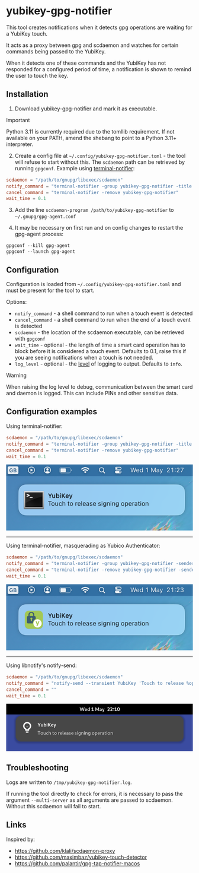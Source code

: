 # yubikey-gpg-notifier

This tool creates notifications when it detects gpg operations are waiting for a YubiKey touch.

It acts as a proxy between gpg and scdaemon and watches for certain commands being passed to the YubiKey.

When it detects one of these commands and the YubiKey has not responded for a configured period of time, a notification is shown to remind the user to touch the key.

## Installation

1. Download yubikey-gpg-notifier and mark it as executable.

> [!IMPORTANT]
> Python 3.11 is currently required due to the tomllib requirement. If not available on your PATH, amend the shebang to point to a Python 3.11+ interpreter.

2. Create a config file at `~/.config/yubikey-gpg-notifier.toml` - the tool will refuse to start without this.
The `scdaemon` path can be retrieved by running `gpgconf`.
Example using [terminal-notifier](https://github.com/julienXX/terminal-notifier):
```toml
scdaemon = "/path/to/gnupg/libexec/scdaemon"
notify_command = "terminal-notifier -group yubikey-gpg-notifier -title YubiKey -message 'Touch to release %operation operation'"
cancel_command = "terminal-notifier -remove yubikey-gpg-notifier"
wait_time = 0.1
```

3. Add the line `scdaemon-program /path/to/yubikey-gpg-notifier` to `~/.gnupg/gpg-agent.conf`

4. It may be necessary on first run and on config changes to restart the gpg-agent process:
```shell
gpgconf --kill gpg-agent
gpgconf --launch gpg-agent
```

## Configuration

Configuration is loaded from `~/.config/yubikey-gpg-notifier.toml` and must be present for the tool to start.

Options:
- `notify_command` - a shell command to run when a touch event is detected
- `cancel_command` - a shell command to run when the end of a touch event is detected
- `scdaemon` - the location of the scdaemon executable, can be retrieved with `gpgconf`
- `wait_time` - optional - the length of time a smart card operation has to block before it is considered a touch event. Defaults to 0.1, raise this if you are seeing notifications when a touch is not needed.
- `log_level` - optional - the [level](https://docs.python.org/3/library/logging.html#levels) of logging to output. Defaults to `info`.
> [!WARNING]
> When raising the log level to debug, communication between the smart card and daemon is logged. This can include PINs and other sensitive data.

## Configuration examples

Using terminal-notifier:
```toml
scdaemon = "/path/to/gnupg/libexec/scdaemon"
notify_command = "terminal-notifier -group yubikey-gpg-notifier -title YubiKey -message 'Touch to release %operation operation'"
cancel_command = "terminal-notifier -remove yubikey-gpg-notifier"
wait_time = 0.1
```
![Screenshot of a notification using terminal-notifier](screenshots/notification-terminal-notifier.png)

---

Using terminal-notifier, masquerading as Yubico Authenticator:
```toml
scdaemon = "/path/to/gnupg/libexec/scdaemon"
notify_command = "terminal-notifier -group yubikey-gpg-notifier -sender com.yubico.yubioath -title YubiKey -message 'Touch to release %operation operation'"
cancel_command = "terminal-notifier -remove yubikey-gpg-notifier -sender com.yubico.yubioath"
wait_time = 0.1
```
![Screenshot of a notification using terminal-notifier masquerading as Yubico Authenticator](screenshots/notification-terminal-notifier-yubico-authenticator.png)

---

Using libnotify's notify-send:
```toml
scdaemon = "/path/to/gnupg/libexec/scdaemon"
notify_command = "notify-send --transient YubiKey 'Touch to release %operation operation'"
cancel_command = ""
wait_time = 0.1
```
![Screenshot of a notification using notify-send in GNOME](screenshots/notification-notify-send-gnome.png)

## Troubleshooting

Logs are written to `/tmp/yubikey-gpg-notifier.log`.

If running the tool directly to check for errors, it is necessary to pass the argument `--multi-server` as all arguments are passed to scdaemon. Without this scdaemon will fail to start.

## Links

Inspired by:
- https://github.com/klali/scdaemon-proxy
- https://github.com/maximbaz/yubikey-touch-detector
- https://github.com/palantir/gpg-tap-notifier-macos
